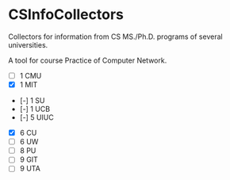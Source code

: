 # CSInfoCollectors

Collectors for information from CS MS./Ph.D. programs of several universities.

A tool for course Practice of Computer Network.


- [ ] 1 CMU
- [x] 1 MIT
- [-] 1 SU
- [-] 1 UCB
- [-] 5 UIUC
- [x] 6 CU
- [ ] 6 UW
- [ ] 8 PU
- [ ] 9 GIT
- [ ] 9 UTA
